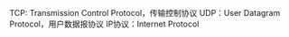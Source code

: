 TCP: Transmission Control Protocol，传输控制协议
UDP：User Datagram Protocol，用户数据报协议
IP协议：Internet Protocol

